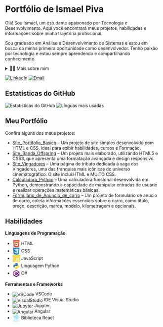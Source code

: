 # Portfólio de Ismael Piva
Olá! Sou Ismael, um estudante apaixonado por Tecnologia e Desenvolvimento. Aqui você encontrará meus projetos, habilidades e informações sobre minha trajetória profissional.

  Sou graduado em Análise e Desenvolvimento de Sistemas e estou em busca da minha primeira oportunidade como desenvolvedor. Tenho paixão por tecnologia e estou sempre aprendendo e compartilhando conhecimento.
</p>

<!-- Dropdown -->
<details>
  <summary>👨‍💻 Mais sobre mim</summary>

  ## Mais Sobre Mim
- Idade: 20 anos
- Localização: Brasil
- Características: Atencioso, Amigável, Comunicativo, Confiável, Dedicado
- Objetivo: Trabalhar em um ambiente colaborativo e produtivo, sempre buscando aprimorar minhas habilidades.
</details>

<!-- Links -->
  [![LinkedIn](https://img.shields.io/badge/LinkedIn-0077B5?style=for-the-badge&logo=linkedin&logoColor=white)](https://www.linkedin.com/in/ismael-piva-a3a4a1264/)
  [![Email](https://img.shields.io/badge/Email-D14836?style=for-the-badge&logo=gmail&logoColor=white)](mailto:Ismael.plsilva@gmail.com)


## Estatísticas do GitHub
![Estatísticas do GitHub](https://github-readme-stats.vercel.app/api?username=dev-ismael&show_icons=true&theme=gotham)
![Línguas mais usadas](https://github-readme-stats.vercel.app/api/top-langs?username=dev-ismael&show_icons=true&locale=en&layout=compact)


## Meu Portfólio
Confira alguns dos meus projetos:
- [Site_Portifolio_Basico](https://github.com/Dev-Ismael/Site_Portifolio_Basico) – Um projeto de site simples desenvolvido com HTML e CSS, ideal para exibir habilidades, cursos e Formação.
- [Site_Banda_Offspring](https://github.com/Dev-Ismael/Site_Banda_Offspring) – Um projeto mais elaborado, utilizando HTML5 e CSS3, que apresenta uma formatação avançada e design responsivo.
- [Site_Vingadores](https://github.com/Dev-Ismael/Site_Vingadores) – Uma página de tributo dedicada à saga dos Vingadores, uma das franquias mais icônicas do universo cinematográfico. O site inclui:HTML e MUITO CSS.
- [Calculadora_Python](https://github.com/Dev-Ismael/Calculadora_Python) – Uma calculadora funcional desenvolvida em Python, demonstrando a capacidade de manipular entradas de usuário e realizar operações matemáticas básicas.
- [Formulario_de_Anuncio_de_carro](https://github.com/Dev-Ismael/Formulario_carro) – Um projeto de formulario de anucio de carro, coleta informações essenciais sobre o carro, como título, preço, descrição, marca, modelo, kilometragem e opcionais. 




## Habilidades

**Linguagens de Programação**
- <img align="center" alt="HTML" height="24" width="24" src="https://raw.githubusercontent.com/devicons/devicon/master/icons/html5/html5-original.svg"/> HTML
- <img align="center" alt="CSS" height="24" width="24" src="https://raw.githubusercontent.com/devicons/devicon/master/icons/css3/css3-original.svg"/> CSS
- <img align="center" alt="JavaScript" height="24" width="24" src="https://raw.githubusercontent.com/devicons/devicon/master/icons/javascript/javascript-plain.svg"/> JavaScript
- <img align="center" alt="Python" height="24" width="24" src="https://raw.githubusercontent.com/devicons/devicon/master/icons/python/python-original.svg"/> Linguagem Python
- <img align="center" alt="C#" height="24" width="24" src="https://raw.githubusercontent.com/devicons/devicon/master/icons/csharp/csharp-original.svg"/> C#

**Ferramentas e Frameworks**
- <img align="center" alt="VSCode" height="24" width="24" src="https://cdn.jsdelivr.net/gh/devicons/devicon/icons/vscode/vscode-original.svg"/> VSCode
- <img align="center" alt="VisualStudio" height="24" width="24" src="https://cdn.jsdelivr.net/gh/devicons/devicon/icons/visualstudio/visualstudio-plain.svg"/> IDE Visual Studio
- <img align="center" alt="Jupyter" height="24" width="24" src="https://cdn.jsdelivr.net/gh/devicons/devicon/icons/jupyter/jupyter-original.svg"/> Jupyter
- <img align="center" alt="Angular" height="24" width="24" src="https://angular.io/assets/images/logos/angular/angular.svg"/> Angular
- <img align="center" alt="React" height="24" width="24" src="https://raw.githubusercontent.com/devicons/devicon/master/icons/react/react-original-wordmark.svg"/> Biblioteca React


